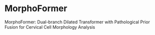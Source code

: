 # MorphoFormer
MorphoFormer: Dual-branch Dilated Transformer with Pathological Prior Fusion for Cervical Cell Morphology Analysis
